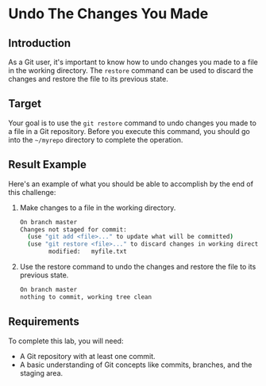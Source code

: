 # Undo The Changes You Made

## Introduction

As a Git user, it's important to know how to undo changes you made to a file in the working directory. The `restore` command can be used to discard the changes and restore the file to its previous state.

## Target

Your goal is to use the `git restore` command to undo changes you made to a file in a Git repository. Before you execute this command, you should go into the `~/myrepo` directory to complete the operation.

## Result Example

Here's an example of what you should be able to accomplish by the end of this challenge:

1. Make changes to a file in the working directory.

   ```bash
   On branch master
   Changes not staged for commit:
     (use "git add <file>..." to update what will be committed)
     (use "git restore <file>..." to discard changes in working directory)
           modified:   myfile.txt
   ```

2. Use the restore command to undo the changes and restore the file to its previous state.

   ```bash
   On branch master
   nothing to commit, working tree clean
   ```

## Requirements

To complete this lab, you will need:

- A Git repository with at least one commit.
- A basic understanding of Git concepts like commits, branches, and the staging area.
